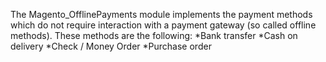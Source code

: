 The Magento_OfflinePayments module implements the payment methods which do not require interaction with a payment gateway (so called offline methods). These methods are the following:
*Bank transfer
*Cash on delivery
*Check / Money Order
*Purchase order
